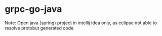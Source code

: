 # grpc-go-java

Note: Open java (spring) project in intellij idea only, as eclipse not able to resolve protobut generated code